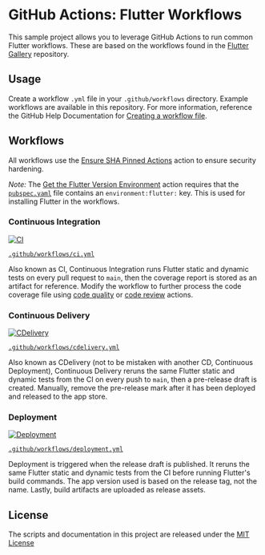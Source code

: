 # GitHub Actions: Flutter Workflows

This sample project allows you to leverage GitHub Actions to run common Flutter workflows. These are based on the workflows found in the [Flutter Gallery](https://github.com/flutter/gallery) repository.

## Usage

Create a workflow `.yml` file in your `.github/workflows` directory. Example workflows are available in this repository. For more information, reference the GitHub Help Documentation for [Creating a workflow file](https://help.github.com/en/articles/configuring-a-workflow#creating-a-workflow-file).

## Workflows

All workflows use the [Ensure SHA Pinned Actions](https://github.com/marketplace/actions/ensure-sha-pinned-actions) action to ensure security hardening.

_Note:_ The [Get the Flutter Version Environment](https://github.com/marketplace/actions/get-the-flutter-version-environment) action requires that the [`pubspec.yaml`](pubspec.yaml) file contains an `environment:flutter:` key. This is used for installing Flutter in the workflows.

### Continuous Integration
[![CI](https://github.com/zgosalvez/github-actions-flutter-workflow/workflows/CI/badge.svg)](https://github.com/zgosalvez/github-actions-flutter-workflow/actions?query=workflow%3ACI)

[`.github/workflows/ci.yml`](workflows/ci.yml)

Also known as CI, Continuous Integration runs Flutter static and dynamic tests on every pull request to `main`, then the coverage report is stored as an artifact for reference. Modify the workflow to further process the code coverage file using [code quality](https://github.com/marketplace?type=actions) or [code review](https://github.com/marketplace?category=code-review&type=actions) actions.

### Continuous Delivery
[![CDelivery](https://github.com/zgosalvez/github-actions-flutter-workflow/workflows/CDelivery/badge.svg)](https://github.com/zgosalvez/github-actions-flutter-workflow/actions?query=workflow%3ACDelivery)

[`.github/workflows/cdelivery.yml`](workflows/cdelivery.yml)

Also known as CDelivery (not to be mistaken with another CD, Continuous Deployment), Continuous Delivery reruns the same Flutter static and dynamic tests from the CI on every push to `main`, then a pre-release draft is created. Manually, remove the pre-release mark after it has been deployed and released to the app store.

### Deployment
[![Deployment](https://github.com/zgosalvez/github-actions-flutter-workflow/workflows/Deployment/badge.svg)](https://github.com/zgosalvez/github-actions-flutter-workflow/actions?query=workflow%3ADeployment)

[`.github/workflows/deployment.yml`](workflows/deployment.yml)

Deployment is triggered when the release draft is published. It reruns the same Flutter static and dynamic tests from the CI before running Flutter's build commands. The app version used is based on the release tag, not the name. Lastly, build artifacts are uploaded as release assets.

## License
The scripts and documentation in this project are released under the [MIT License](LICENSE)
